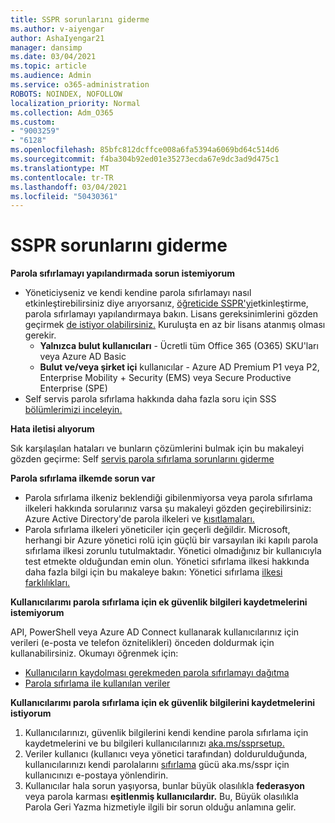 ```yaml
---
title: SSPR sorunlarını giderme
ms.author: v-aiyengar
author: AshaIyengar21
manager: dansimp
ms.date: 03/04/2021
ms.topic: article
ms.audience: Admin
ms.service: o365-administration
ROBOTS: NOINDEX, NOFOLLOW
localization_priority: Normal
ms.collection: Adm_O365
ms.custom:
- "9003259"
- "6128"
ms.openlocfilehash: 85bfc812dcffce008a6fa5394a6069bd64c514d6
ms.sourcegitcommit: f4ba304b92ed01e35273ecda67e9dc3ad9d475c1
ms.translationtype: MT
ms.contentlocale: tr-TR
ms.lasthandoff: 03/04/2021
ms.locfileid: "50430361"
---
```

# <a name="troubleshoot-sspr"></a>SSPR sorunlarını giderme

**Parola sıfırlamayı yapılandırmada sorun istemiyorum**

- Yöneticiyseniz ve kendi kendine parola sıfırlamayı nasıl etkinleştirebilirsiniz diye arıyorsanız, [öğreticide SSPR'yi](https://docs.microsoft.com/azure/active-directory/authentication/tutorial-enable-sspr)etkinleştirme, parola sıfırlamayı yapılandırmaya bakın. Lisans gereksinimlerini gözden geçirmek [de istiyor olabilirsiniz.](https://docs.microsoft.com/azure/active-directory/authentication/concept-sspr-licensing?WT.mc_id=Portal-Microsoft_Azure_Support) Kuruluşta en az bir lisans atanmış olması gerekir.
    - **Yalnızca bulut kullanıcıları** - Ücretli tüm Office 365 (O365) SKU'ları veya Azure AD Basic
    - **Bulut ve/veya şirket içi** kullanıcılar - Azure AD Premium P1 veya P2, Enterprise Mobility + Security (EMS) veya Secure Productive Enterprise (SPE)
- Self servis parola sıfırlama hakkında daha fazla soru için SSS [bölümlerimizi inceleyin.](https://docs.microsoft.com/azure/active-directory/authentication/active-directory-passwords-faq?WT.mc_id=Portal-Microsoft_Azure_Support)

**Hata iletisi alıyorum**

Sık karşılaşılan hataları ve bunların çözümlerini bulmak için bu makaleyi gözden geçirme: Self [servis parola sıfırlama sorunlarını giderme](https://docs.microsoft.com/azure/active-directory/authentication/active-directory-passwords-troubleshoot?WT.mc_id=Portal-Microsoft_Azure_Support)

**Parola sıfırlama ilkemde sorun var**

- Parola sıfırlama ilkeniz beklendiği gibilenmiyorsa veya parola sıfırlama ilkeleri hakkında sorularınız varsa şu makaleyi gözden geçirebilirsiniz: Azure Active Directory'de parola ilkeleri ve [kısıtlamaları.](https://docs.microsoft.com/azure/active-directory/authentication/concept-sspr-policy?WT.mc_id=Portal-Microsoft_Azure_Support)
- Parola sıfırlama ilkeleri yöneticiler için geçerli değildir. Microsoft, herhangi bir Azure yönetici rolü için güçlü bir varsayılan iki kapılı parola sıfırlama ilkesi zorunlu tutulmaktadır. Yönetici olmadığınız bir kullanıcıyla test etmekte olduğundan emin olun. Yönetici sıfırlama ilkesi hakkında daha fazla bilgi için bu makaleye bakın: Yönetici sıfırlama [ilkesi farklılıkları.](https://docs.microsoft.com/azure/active-directory/authentication/concept-sspr-policy?WT.mc_id=Portal-Microsoft_Azure_Support#administrator-reset-policy-differences)

**Kullanıcılarımı parola sıfırlama için ek güvenlik bilgileri kaydetmelerini istemiyorum**

API, PowerShell veya Azure AD Connect kullanarak kullanıcılarınız için verileri (e-posta ve telefon öznitelikleri) önceden doldurmak için kullanabilirsiniz. Okumayı öğrenmek için:

- [Kullanıcıların kaydolması gerekmeden parola sıfırlamayı dağıtma](https://docs.microsoft.com/azure/active-directory/active-directory-passwords-data?WT.mc_id=Portal-Microsoft_Azure_Support#set-and-read-authentication-data-using-powershell)
- [Parola sıfırlama ile kullanılan veriler](https://docs.microsoft.com/azure/active-directory/active-directory-passwords-data?WT.mc_id=Portal-Microsoft_Azure_Support)

**Kullanıcılarımı parola sıfırlama için ek güvenlik bilgilerini kaydetmelerini istiyorum**

1. Kullanıcılarınızı, güvenlik bilgilerini kendi kendine parola sıfırlama için kaydetmelerini ve bu bilgileri kullanıcılarınızı [aka.ms/ssprsetup.](https://mysignins.microsoft.com/security-info)
1. Veriler kullanıcı (kullanıcı veya yönetici tarafından) doldurulduğunda, kullanıcılarınızı kendi parolalarını [sıfırlama](https://passwordreset.microsoftonline.com/) gücü aka.ms/sspr için kullanıcınızı e-postaya yönlendirin.
1. Kullanıcılar hala sorun yaşıyorsa, bunlar büyük olasılıkla **federasyon** veya parola karması **eşitlenmiş kullanıcılardır.** Bu, Büyük olasılıkla Parola Geri Yazma hizmetiyle ilgili bir sorun olduğu anlamına gelir.